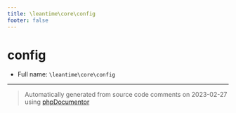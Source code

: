 ```yaml
---
title: \leantime\core\config
footer: false
---
```


# config





* Full name: `\leantime\core\config`





---
> Automatically generated from source code comments on 2023-02-27 using [phpDocumentor](http://www.phpdoc.org/)
